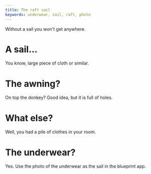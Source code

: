 ```yaml
---
title: The raft sail
keywords: underwear, sail, raft, photo
---
```


Without a sail you won't get anywhere.

# A sail...
You know, large piece of cloth or similar.

# The awning?
On top the donkey? Good idea, but it is full of holes.

# What else?
Well, you had a pile of clothes in your room.

# The underwear?
Yes. Use the photo of the underwear as the sail in the blueprint app.
